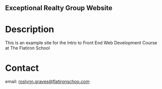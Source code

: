 Exceptional Realty Group Website
---

# Description

This is an example site for the Intro to Front End Web Development Course at The Flatiron School

# Contact

email: roslynn.graves@flatironschoo.com